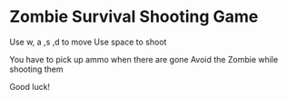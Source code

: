 # Zombie Survival Shooting Game

Use w, a ,s ,d to move
Use space to shoot

You have to pick up ammo when there are gone
Avoid the Zombie while shooting them

Good luck!
